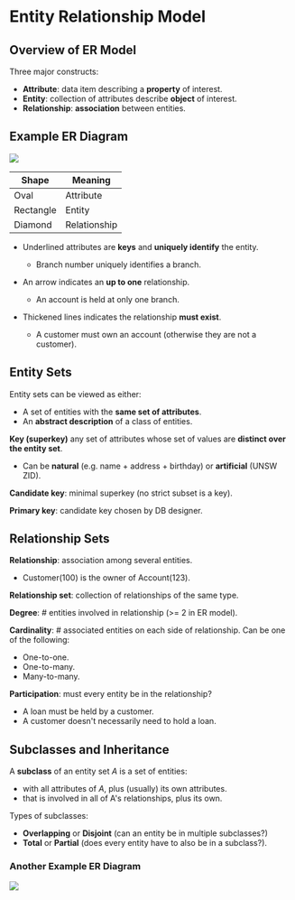 
# Entity Relationship Model
## Overview of ER Model
Three major constructs:
- **Attribute**: data item describing a **property** of interest.
- **Entity**: collection of attributes describe **object** of interest.
- **Relationship**: **association** between entities.

## Example ER Diagram
![](https://cgi.cse.unsw.edu.au/~cs3311/21T1/lectures/er-model/Pics/er-rel/er1.png)

|Shape|Meaning|
|-|-|
|Oval|Attribute|
|Rectangle|Entity|
|Diamond|Relationship|

- Underlined attributes are **keys** and **uniquely identify** the entity.
    - Branch number uniquely identifies a branch.

- An arrow indicates an **up to one** relationship.
    - An account is held at only one branch.

- Thickened lines indicates the relationship **must exist**.
    - A customer must own an account (otherwise they are not a customer).

## Entity Sets
Entity sets can be viewed as either:
- A set of entities with the **same set of attributes**.
- An **abstract description** of a class of entities.

**Key (superkey)** any set of attributes whose set of values are **distinct over the entity set**.
- Can be **natural** (e.g. name + address + birthday) or **artificial** (UNSW ZID).

**Candidate key**: minimal superkey (no strict subset is a key).

**Primary key**: candidate key chosen by DB designer.

## Relationship Sets
**Relationship**: association among several entities.
- Customer(100) is the owner of Account(123).

**Relationship set**: collection of relationships of the same type.

**Degree**: # entities involved in relationship (>= 2 in ER model).

**Cardinality**: # associated entities on each side of relationship. Can be one of the following:
- One-to-one.
- One-to-many.
- Many-to-many.

**Participation**: must every entity be in the relationship?
- A loan must be held by a customer.
- A customer doesn't necessarily need to hold a loan.

## Subclasses and Inheritance
A **subclass** of an entity set _A_ is a set of entities:
- with all attributes of _A_, plus (usually) its own attributes.
- that is involved in all of A's relationships, plus its own.

Types of subclasses:
- **Overlapping** or **Disjoint** (can an entity be in multiple subclasses?)
- **Total** or **Partial** (does every entity have to also be in a subclass?).

### Another Example ER Diagram
![](https://cgi.cse.unsw.edu.au/~cs3311/21T1/lectures/er-model/Pics/er-rel/large-ER.png)
